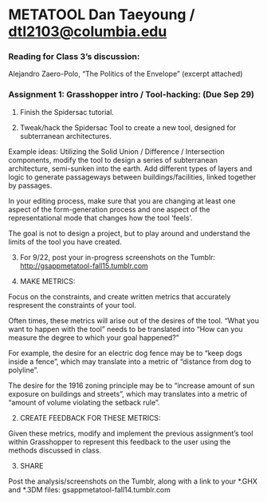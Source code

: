 # METATOOL Dan Taeyoung / dtl2103@columbia.edu

### Reading for Class 3’s discussion:

Alejandro Zaero-Polo, “The Politics of the Envelope”
	(excerpt attached)

### Assignment 1: Grasshopper intro / Tool-hacking: (Due Sep 29)

1. Finish the Spidersac tutorial.

2. Tweak/hack the Spidersac Tool to create a new tool, designed for subterranean architectures. 

Example ideas: Utilizing the Solid Union / Difference / Intersection components, modify the tool to design a series of subterranean architecture, semi-sunken into the earth.  Add different types of layers and logic to generate passageways between buildings/facilities, linked together by passages. 

In your editing process, make sure that you are changing at least one aspect of the form-generation process and one aspect of the representational mode that changes how the tool ‘feels’. 

The goal is not to design a project, but to play around and understand the limits of the tool you have created.

3. For 9/22, post your in-progress screenshots on the Tumblr:
http://gsappmetatool-fall15.tumblr.com

4. MAKE METRICS:

Focus on the constraints, and create written metrics that accurately respresent the constraints of your tool. 

Often times, these metrics will arise out of the desires of the tool. “What you want to happen with the tool” needs to be translated into “How can you measure the degree to which your goal happened?”

For example, the desire for an electric dog fence may be to “keep dogs inside a fence”, which may translate into a metric of “distance from dog to polyline”.

The desire for the 1916 zoning principle may be to “increase amount of sun exposure on buildings and streets”, which may translates into a metric of “amount of volume violating the setback rule”. 


2) CREATE FEEDBACK FOR THESE METRICS:

Given these metrics, modify and implement the previous assignment’s tool within Grasshopper to represent this feedback to the user using the methods discussed in class.


3) SHARE

Post the analysis/screenshots on the Tumblr, along with a link to your *.GHX and *.3DM files: gsappmetatool-fall14.tumblr.com


